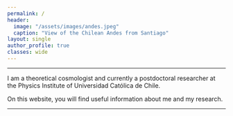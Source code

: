 ```yaml
---
permalink: /
header:
  image: "/assets/images/andes.jpeg"
  caption: "View of the Chilean Andes from Santiago"
layout: single
author_profile: true
classes: wide
---
```



----------------------------------------


I am a theoretical cosmologist and currently a postdoctoral researcher at the Physics Institute of Universidad Católica de Chile.

On this website, you will find useful information about me and my research.


----------------------------------------

<div id="clustrmap-container">
<script type="text/javascript" id="clustrmaps" src="//cdn.clustrmaps.com/map_v2.js?cl=dbdbdb&w=540&t=n&d=2HYtPSKFus7jrqVYFHOqRaCPyFzeZ7V9rm6Q1z2qkrg&co=f3f3f3&cmo=ab6700&cmn=ff9a02"></script>
</div>

<style>
    /* Default size for large screens */
    #clustrmap-container iframe {
        width: 540px;
        height: auto; /* Adjust the height automatically */
    }

    /* Smaller size for mobile devices */
    @media screen and (max-width: 768px) {
        #clustrmap-container iframe {
            width: 320px; /* Reduce the width for small screens */
            height: auto; /* Maintain aspect ratio */
        }
    }
</style>

